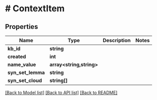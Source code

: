 # # ContextItem

## Properties

Name | Type | Description | Notes
------------ | ------------- | ------------- | -------------
**kb_id** | **string** |  |
**created** | **int** |  |
**name_value** | **array<string,string>** |  |
**syn_set_lemma** | **string** |  |
**syn_set_cloud** | **string[]** |  |

[[Back to Model list]](../../README.md#models) [[Back to API list]](../../README.md#endpoints) [[Back to README]](../../README.md)
